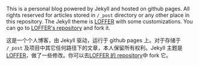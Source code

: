This is a personal blog powered by Jekyll and hosted on github pages. All rights reserved for articles stored in `/_post` directory or any other place in this repository. The Jekyll theme is [LOFFER](https://github.com/FromEndWorld/LOFFER) with some customizations. You can go to [LOFFER's repository](https://github.com/FromEndWorld/LOFFER) and fork it.

这是一个个人博客，由 Jekyll 驱动，运行于 github pages 上。对于存储于 `/_post` 及项目中其它任何路径下的文章，本人保留所有权利。Jekyll 主题是 [LOFFER](https://github.com/FromEndWorld/LOFFER)，做了一些修改。你可以去[LOFFER 的 repository](https://github.com/FromEndWorld/LOFFER)中 fork 它。